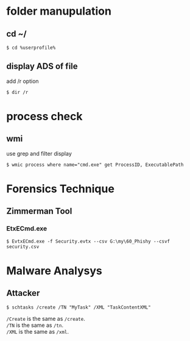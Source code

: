 # folder manupulation
## cd ~/
```console
$ cd %userprofile%
```
## display ADS of file
add /r option
```console
$ dir /r
```

# process check
## wmi
use grep and filter display
```console
$ wmic process where name="cmd.exe" get ProcessID, ExecutablePath
```



# Forensics Technique
## Zimmerman Tool
### EtxECmd.exe
```console
$ EvtxECmd.exe -f Security.evtx --csv G:\my\60_Phishy --csvf security.csv
```

# Malware Analysys
## Attacker
```console
$ schtasks /create /TN "MyTask" /XML "TaskContentXML"
```
`/Create` is the same as `/create`.  
`/TN` is the same as `/tn`.  
`/XML` is the same as `/xml`.  